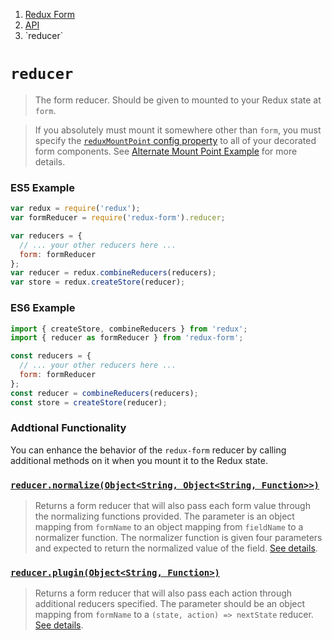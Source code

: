 <ol class="breadcrumb">
  <li><a href="#/">Redux Form</a></li>
  <li><a href="#/api">API</a></li>
  <li class="active">`reducer`</li>
</ol>

# `reducer`

> The form reducer. Should be given to mounted to your Redux state at `form`.

> If you absolutely must mount it somewhere other than `form`, you must specify the 
[`reduxMountPoint` config property](#/api/reduxForm) to all of your decorated form components.
See [Alternate Mount Point Example](#/examples/alternate-mount-point) for more details.

### ES5 Example

```javascript
var redux = require('redux');
var formReducer = require('redux-form').reducer;

var reducers = {
  // ... your other reducers here ...
  form: formReducer
};
var reducer = redux.combineReducers(reducers);
var store = redux.createStore(reducer);
```

### ES6 Example

```javascript
import { createStore, combineReducers } from 'redux';
import { reducer as formReducer } from 'redux-form';

const reducers = {
  // ... your other reducers here ...
  form: formReducer
};
const reducer = combineReducers(reducers);
const store = createStore(reducer);
```

### Addtional Functionality

You can enhance the behavior of the `redux-form` reducer by calling additional methods on it when you mount it to 
the Redux state.

### [`reducer.normalize(Object<String, Object<String, Function>>)`](#/api/reducer/normalize)

> Returns a form reducer that will also pass each form value through the normalizing functions provided. The 
parameter is an object mapping from `formName` to an object mapping from `fieldName` to a normalizer function. The 
normalizer function is given four parameters and expected to return the normalized value of the field.
[See details](#/api/reducer/normalize).

### [`reducer.plugin(Object<String, Function>)`](#/api/reducer/plugin)

> Returns a form reducer that will also pass each action through additional reducers specified. The parameter should 
be an object mapping from `formName` to a `(state, action) => nextState` reducer.
[See details](#/api/reducer/plugin).
